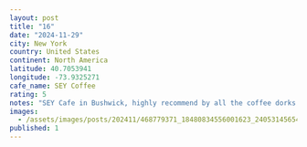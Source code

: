 ```yaml
---
layout: post
title: "16"
date: "2024-11-29"
city: New York
country: United States
continent: North America
latitude: 40.7053941
longitude: -73.9325271
cafe_name: SEY Coffee
rating: 5
notes: "SEY Cafe in Bushwick, highly recommend by all the coffee dorks I-'ve met on this trip. #worldcoffeetour"
images:
  - /assets/images/posts/202411/468779371_18480834556001623_2405314565451333850_n_18067094689734968.jpg
published: 1
---
```

